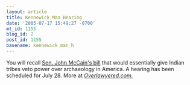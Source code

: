 ```yaml
---
layout: article
title: Kennewick Man Hearing
date: '2005-07-17 15:49:27 -0700'
mt_id: 1155
blog_id: 2
post_id: 1155
basename: kennewick_man_h
---
```

You will recall <a href="http://www.pandasthumb.org/pt-archives/000934.html">Sen. John McCain's bill</a> that would essentially give Indian tribes veto power over archaeology in America. A hearing has been scheduled for July 28. More at <a href="http://www.overlawyered.com/archives/002553.html"><em>Overlawyered.com.</em></a>
